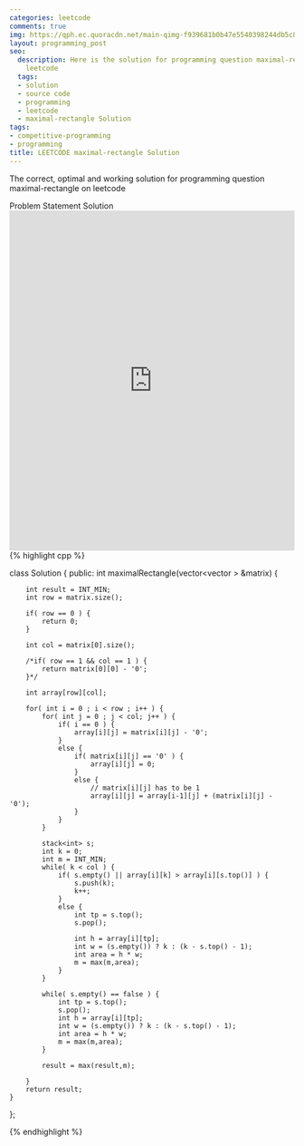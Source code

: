 ```yaml
---
categories: leetcode
comments: true
img: https://qph.ec.quoracdn.net/main-qimg-f939681b0b47e5540398244db5c8966f?convert_to_webp=true
layout: programming_post
seo:
  description: Here is the solution for programming question maximal-rectangle on
    leetcode
  tags:
  - solution
  - source code
  - programming
  - leetcode
  - maximal-rectangle Solution
tags:
- competitive-programming
- programming
title: LEETCODE maximal-rectangle Solution
---
```

The correct, optimal and working solution for programming question maximal-rectangle on leetcode

<div class="ui secondary pointing large menu">
  <a class="grey item" data-tab="problem-statement">
    Problem Statement
  </a>
  <a class="active item grey" data-tab="solution">
    Solution
  </a>
</div>
<div class="ui bottom attached tab" data-tab="problem-statement">
    <iframe src="https://leetcode.com/problems/maximal-rectangle/" width="100%" height="600px" style="overflow: scroll; border: none;"></iframe>
</div>
<div class="ui bottom attached active tab" data-tab="solution">
{% highlight cpp %}

class Solution {
public:
    int maximalRectangle(vector<vector<char> > &matrix) {
        
        int result = INT_MIN;
        int row = matrix.size();
        
        if( row == 0 ) {
            return 0;
        }
        
        int col = matrix[0].size();
        
        /*if( row == 1 && col == 1 ) {
            return matrix[0][0] - '0';
        }*/
        
        int array[row][col];
        
        for( int i = 0 ; i < row ; i++ ) {
            for( int j = 0 ; j < col; j++ ) {
                if( i == 0 ) {
                    array[i][j] = matrix[i][j] - '0';
                }
                else {
                    if( matrix[i][j] == '0' ) {
                        array[i][j] = 0;
                    }
                    else {
                        // matrix[i][j] has to be 1
                        array[i][j] = array[i-1][j] + (matrix[i][j] - '0');
                    }
                }
            }
            
            stack<int> s;
            int k = 0;
            int m = INT_MIN;
            while( k < col ) {
                if( s.empty() || array[i][k] > array[i][s.top()] ) {
                    s.push(k);
                    k++;
                }
                else {
                    int tp = s.top();
                    s.pop();
                    
                    int h = array[i][tp];
                    int w = (s.empty()) ? k : (k - s.top() - 1);
                    int area = h * w;
                    m = max(m,area);
                }
            }
            
            while( s.empty() == false ) {
                int tp = s.top();
                s.pop();
                int h = array[i][tp];
                int w = (s.empty()) ? k : (k - s.top() - 1);
                int area = h * w;
                m = max(m,area);
            }
            
            result = max(result,m);
            
        }
        return result;
    }
};

{% endhighlight %}
</div>
